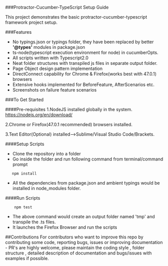 ###Protractor-Cucumber-TypeScript Setup Guide   

This project demonstrates the basic protractor-cucumber-typescript framework project setup.

###Features
* No typings.json or typings folder, they have been replaced by better **'@types'** modules in package.json
* ts-node(typescript execution environment for node) in cucumberOpts. 
* All scripts written with Typescript2.0
* Neat folder structures with transpiled js files in separate output folder.
* Page Object design pattern implementation
* DirectConnect capability for Chrome & Firefox(works best with 47.0.1) browsers
* Extensive hooks implemented for BeforeFeature, AfterScenarios etc.
* Screenshots on failure feature scenarios


###To Get Started

####Pre-requisites
1.NodeJS installed globally in the system.
https://nodejs.org/en/download/

2.Chrome or Firefox(47.0.1 recommended) browsers installed.

3.Text Editor(Optional) installed-->Sublime/Visual Studio Code/Brackets.

####Setup Scripts
* Clone the repository into a folder
* Go inside the folder and run following command from terminal/command prompt
```
   npm install 
```
* All the dependencies from package.json and ambient typings would be installed in node_modules folder.

####Run Scripts
```
    npm test
```
* The above command would create an output folder named 'tmp' and transpile the .ts files.
* It launches the Firefox Browser and run the scripts

##Contributions
For contributors who want to improve this repo by contributing some code, reporting bugs, issues or improving documentation - PR's are highly welcome, please maintain the coding style , folder structure , detailed description of documentation and bugs/issues with examples if possible.